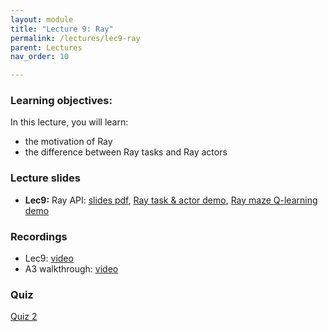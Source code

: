 ```yaml
---
layout: module
title: "Lecture 9: Ray"
permalink: /lectures/lec9-ray
parent: Lectures
nav_order: 10

---
```


### Learning objectives:

In this lecture, you will learn:

* the motivation of Ray
* the difference between Ray tasks and Ray actors


### Lecture slides

* **Lec9:** Ray API: [slides pdf](/ds5110-spring25/assets/docs/lec9-ray-api.pdf), [Ray task & actor demo](https://github.com/tddg/ds5110-spring25/blob/main/assets/datasets/ray_demo.ipynb), [Ray maze Q-learning demo](https://github.com/tddg/ds5110-spring25/blob/main/assets/datasets/ray_maze_demo.ipynb)


### Recordings

* Lec9: [video](https://edstem.org/us/courses/72907/discussion/6321729)
* A3 walkthrough: [video](https://edstem.org/us/courses/72907/discussion/6389195)


### Quiz

<a href="https://forms.gle/diMCbqD2rYEgpNVV6">Quiz 2</a>


